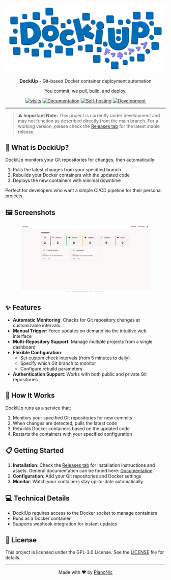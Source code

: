 <p align="center">
    <img src="assets/DockiUpLogo.png" width="800" alt="DockiUp Logo">
</p>
<p align="center">
    <strong>DockiUp</strong> - Git-based Docker container deployment automation
</p>
<p align="center">
    You commit, we pull, build, and deploy.
</p>
<p align="center">
    <a href="https://github.com/Pianonic/DockiUp"><img src="https://badgetrack.pianonic.ch/badge?tag=docki-up&label=visits&color=006db8&style=flat" alt="visits" /></a>
    <a href="/docs/docs.md"><img src="https://img.shields.io/badge/Documentation-Docs-006db8.svg" alt="Documentation"/></a>
    <a href="/docs/installation_guide.md"><img src="https://img.shields.io/badge/Selfhost-Instructions-006db8.svg" alt="Self-hosting"/></a>
    <a href="/docs/dev_setup.md"><img src="https://img.shields.io/badge/Development-Setup-006db8.svg" alt="Development"/></a>
</p>

---

> **⚠️ Important Note:** This project is currently under development and may not function as described directly from the main branch. For a working version, please check the [Releases tab](https://github.com/Pianonic/DockiUp/releases) for the latest stable release.

## 🚀 What is DockiUp?

DockiUp monitors your Git repositories for changes, then automatically:
1. Pulls the latest changes from your specified branch
2. Rebuilds your Docker containers with the updated code
3. Deploys the new containers with minimal downtime

Perfect for developers who want a simple CI/CD pipeline for their personal projects.

## 🖼️ Screenshots

<p align="center">
    <img src="assets/dashboard-screenshot.png" width="80%" alt="DockiUp Dashboard">
</p>

## ✨ Features

- **Automatic Monitoring**: Checks for Git repository changes at customizable intervals
- **Manual Trigger**: Force updates on demand via the intuitive web interface
- **Multi-Repository Support**: Manage multiple projects from a single dashboard
- **Flexible Configuration**:
  - Set custom check intervals (from 5 minutes to daily)
  - Specify which Git branch to monitor
  - Configure rebuild parameters
- **Authentication Support**: Works with both public and private Git repositories

## 🔧 How It Works

DockiUp runs as a service that:
1. Monitors your specified Git repositories for new commits
2. When changes are detected, pulls the latest code
3. Rebuilds Docker containers based on the updated code
4. Restarts the containers with your specified configuration

## 📋 Getting Started

1. **Installation**: Check the [Releases tab](https://github.com/Pianonic/DockiUp/releases) for installation instructions and assets. General documentation can be found here: [Documentation](docs/docs.md)
2. **Configuration**: Add your Git repositories and Docker settings
3. **Monitor**: Watch your containers stay up-to-date automatically

## 💻 Technical Details

- DockiUp requires access to the Docker socket to manage containers
- Runs as a Docker container
- Supports webhook integration for instant updates

## 📜 License

This project is licensed under the GPL-3.0 License.
See the [LICENSE](LICENSE) file for details.

---
<p align="center">Made with ❤️ by <a href="https://github.com/Pianonic">PianoNic</a></p>
